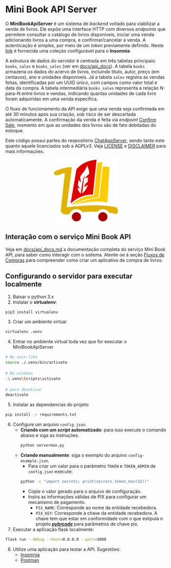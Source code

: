 # Mini Book API Server

O **MiniBookApiServer** é um sistema de *backend* voltado para viabilizar a venda de livros. Ele expõe uma interface HTTP com diversos *endpoints* que permitem consultar o catálogo de livros disponíveis, iniciar uma venda adicionando livros a uma compra, e confirmar/cancelar a venda. A autenticação é simples, por meio de um *token* previamente definido. Neste [link](docs/insomnia/insomnia_config_file.yaml) é fornecida uma coleção configurável para o **Insomnia**.

A estrutura de dados do servidor é centrada em três tabelas principais: `books`, `sales` e `books_sales` (ver em [docs/api_docs](docs/api_docs.md#schema-do-bando-de-dados)). A tabela `books` armazena os dados do acervo de livros, incluindo título, autor, preço (em centavos), ano e unidades disponíveis. Já a tabela `sales` registra as vendas feitas, identificadas por um UUID único, com campos como valor total e data da compra. A tabela intermediária `books_sales` representa a relação N-para-N entre livros e vendas, indicando quantas unidades de cada livro foram adquiridas em uma venda específica.

O fluxo de funcionamento da API exige que uma venda seja confirmada em até 30 minutos após sua criação, sob risco de ser descartada automaticamente. A confirmação da venda é feita via *endpoint* [Confirm Sale](docs/api_docs.md#confirm-sale), momento em que as unidades dos livros são de fato debitadas do estoque. 

Este código possui partes do respositório [ChatAppServer](https://github.com/ViniciusFM/ChatApp-Server), sendo tanto este quanto aquele licenciados sob a AGPLv3. Veja [LICENSE](./LICENSE) e [DISCLAIMER](docs/DISCLAIMER.md) para mais informações.

<p align="center">
    <img src="docs/imgs/logo/minibookapi_logo.svg" width="200">
</p>

## Interação com o serviço Mini Book API

Veja em [docs/api_docs.md](docs/api_docs.md) a documentação completa do serviço Mini Book API, para saber como interagir com o sistema. Atente-se à seção [Fluxos de Compras](docs/api_docs.md#fluxos-de-compras) para compreender como criar um aplicativo de compra de livros.

## Configurando o servidor para executar localmente

1) Baixar o python 3.x
2) Instalar o **virtualenv**:
```bash
pip3 install virtualenv
```
3) Criar um ambiente virtual
```bash
virtualenv .venv
```
4) Entrar no ambiente virtual toda vez que for executar o MiniBookApiServer
```bash
# No unix-like
source ./.venv/bin/activate

# No windows
.\.venv\Scripts\activate

# para desativar
deactivate
```
5) Instalar as dependencias do projeto
```bash
pip install -r requirements.txt
```
6) Configure um arquivo `config.json`.
    * **Criando com um *script* automatizado**: para isso execute o comando abaixo e siga as instruções.
        ```bash
        python serverman.py
        ```
    * **Criando manualmente**: siga o exemplo do arquivo `config-example.json`.
        * Para criar um valor para o parâmetro `TOKEN` e `TOKEN_ADMIN` de `config.json` execute:
        ```bash
        python -c "import secrets; print(secrets.token_hex(32))"
        ```
        * Copie o valor gerado para o arquivo de configuração.
        * Insira as informações válidas de PIX para configurar um mecanismo de pagamento.
            * `PIX_NAME`: Corresponde ao nome da entidade recebedora.
            * `PIX_KEY`: Corresponde à chave da entidade recebedora. A chave tem que estar em conformidade com o que estipula o projeto [***pybrcode***](https://github.com/ViniciusFM/pybrcode?tab=readme-ov-file#how-to-use) para parâmetros de chave pix.
7) Executar a aplicação flask localmente:
```bash
flask run --debug --host=0.0.0.0 --port=5000
```
8) Utilize uma aplicação para testar a API. Sugestões:
    * [Insomnia](https://insomnia.rest/download)
    * [Postman](https://www.postman.com/)

